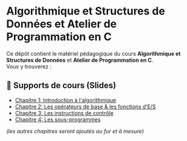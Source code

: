 # Algorithmique et Structures de Données et Atelier de Programmation en C 

Ce dépôt contient le matériel pédagogique du cours **Algorithmique et Structures de Données** et **Atelier de Programmation en C**.  
Vous y trouverez :

## 📑 Supports de cours (Slides)

- [Chapitre 1: Introduction à l'algorithmique](slides/chapter1.pdf)  
- [Chapitre 2: Les opérateurs de base & les fonctions d’E/S](slides/chapter2.pdf)  
- [Chapitre 3: Les instructions de contrôle](slides/chapter3.pdf)
- [Chapitre 4: Les sous-programmes](slides/chapter4.pdf)

  
*(les autres chapitres seront ajoutés au fur et à mesure)*

